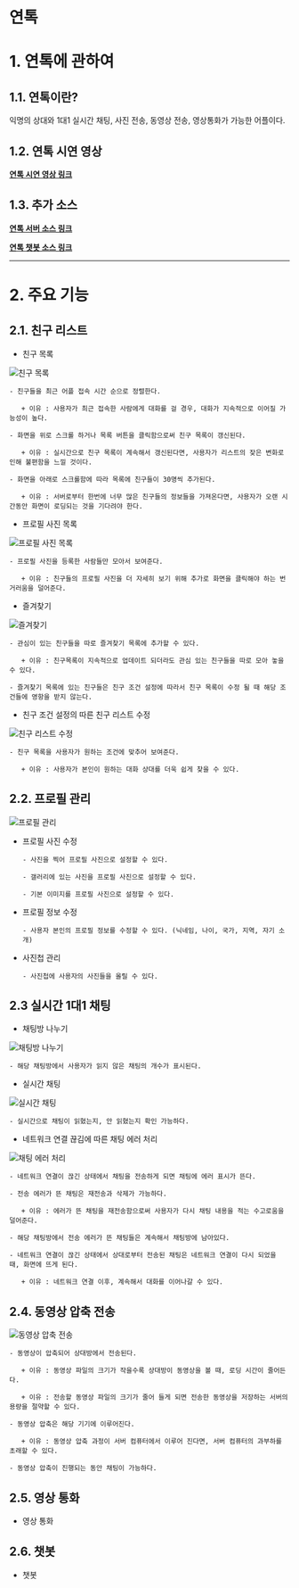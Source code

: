 연톡
======================

# 1. 연톡에 관하여
## 1.1. 연톡이란?
익명의 상대와 1대1 실시간 채팅, 사진 전송, 동영상 전송, 영상통화가 가능한 어플이다.


## 1.2. 연톡 시연 영상
[**연톡 시연 영상 링크**](http://52.79.51.149/yeontalk/uploads/yeontalk_testing.mp4)

## 1.3. 추가 소스
[**연톡 서버 소스 링크**](https://github.com/Kim-ChangSu/Yeontalk-Server_Source)

[**연톡 챗봇 소스 링크**](https://github.com/Kim-ChangSu/Yeontalk-Chatbot_Source)

****
# 2. 주요 기능
## 2.1. 친구 리스트
* 친구 목록

![친구 목록](http://52.79.51.149/yeontalk/uploads/userslist3.gif)

    - 친구들을 최근 어플 접속 시간 순으로 정렬한다.

       + 이유 : 사용자가 최근 접속한 사람에게 대화를 걸 경우, 대화가 지속적으로 이어질 가능성이 높다.  

	- 화면을 위로 스크롤 하거나 목록 버튼을 클릭함으로써 친구 목록이 갱신된다.

	   + 이유 : 실시간으로 친구 목록이 계속해서 갱신된다면, 사용자가 리스트의 잦은 변화로 인해 불편함을 느낄 것이다.
    
    - 화면을 아래로 스크롤함에 따라 목록에 친구들이 30명씩 추가된다.

       + 이유 : 서버로부터 한번에 너무 많은 친구들의 정보들을 가져온다면, 사용자가 오랜 시간동안 화면이 로딩되는 것을 기다려야 한다.


* 프로필 사진 목록

![프로필 사진 목록](http://52.79.51.149/yeontalk/uploads/user_image_list2.gif)

    - 프로필 사진을 등록한 사람들만 모아서 보여준다.

       + 이유 : 친구들의 프로필 사진을 더 자세히 보기 위해 추가로 화면을 클릭해야 하는 번거러움을 덜어준다. 

    
* 즐겨찾기

![즐겨찾기](http://52.79.51.149/yeontalk/uploads/favorites4.gif)


	- 관심이 있는 친구들을 따로 즐겨찾기 목록에 추가할 수 있다. 

       + 이유 : 친구목록이 지속적으로 업데이트 되더라도 관심 있는 친구들을 따로 모아 놓을 수 있다.

	- 즐겨찾기 목록에 있는 친구들은 친구 조건 설정에 따라서 친구 목록이 수정 될 때 해당 조건들에 영항을 받지 않는다. 


* 친구 조건 설정의 따른 친구 리스트 수정

![친구 리스트 수정](http://52.79.51.149/yeontalk/uploads/condition5.gif)

	- 친구 목록을 사용자가 원하는 조건에 맞추어 보여준다. 

       + 이유 : 사용자가 본인이 원하는 대화 상대를 더욱 쉽게 찾을 수 있다. 
  		

## 2.2. 프로필 관리


![프로필 관리](http://52.79.51.149/yeontalk/uploads/profile.gif)

* 프로필 사진 수정
    ```
    - 사진을 찍어 프로필 사진으로 설정할 수 있다. 

    - 갤러리에 있는 사진을 프로필 사진으로 설정할 수 있다.

    - 기본 이미지를 프로필 사진으로 설정할 수 있다.
    ```

* 프로필 정보 수정
    ```
    - 사용자 본인의 프로필 정보를 수정할 수 있다. (닉네임, 나이, 국가, 지역, 자기 소개)
    ```
    

* 사진첩 관리
	```
	- 사진첩에 사용자의 사진들을 올릴 수 있다.
	```

## 2.3 실시간 1대1 채팅

* 채팅방 나누기 

![채팅방 나누기](http://52.79.51.149/yeontalk/uploads/chatroom.gif)

	- 해당 채팅방에서 사용자가 읽지 않은 채팅의 개수가 표시된다. 


* 실시간 채팅

![실시간 채팅](http://52.79.51.149/yeontalk/uploads/chat.gif)
    
	- 실시간으로 채팅이 읽혔는지, 안 읽혔는지 확인 가능하다. 


* 네트워크 연결 끊김에 따른 채팅 에러 처리

![채팅 에러 처리](http://52.79.51.149/yeontalk/uploads/error3.gif)

	- 네트워크 연결이 끊긴 상태에서 채팅을 전송하게 되면 채팅에 에러 표시가 뜬다.

	- 전송 에러가 뜬 채팅은 재전송과 삭제가 가능하다. 

	   + 이유 : 에러가 뜬 채팅을 재전송함으로써 사용자가 다시 채팅 내용을 적는 수고로움을 덜어준다. 

	- 해당 채팅방에서 전송 에러가 뜬 채팅들은 계속해서 채팅방에 남아있다. 

    - 네트워크 연결이 끊긴 상태에서 상대로부터 전송된 채팅은 네트워크 연결이 다시 되었을 때, 화면에 뜨게 된다. 

	   + 이유 : 네트워크 연결 이후, 계속해서 대화를 이어나갈 수 있다. 

	

## 2.4. 동영상 압축 전송 

![동영상 압축 전송](http://52.79.51.149/yeontalk/uploads/video.gif)

	- 동영상이 압축되어 상대방에서 전송된다.

	   + 이유 : 동영상 파일의 크기가 작을수록 상대방이 동영상을 볼 때, 로딩 시간이 줄어든다. 

	   + 이유 : 전송할 동영상 파일의 크기가 줄어 들게 되면 전송한 동영상을 저장하는 서버의 용량을 절약할 수 있다. 

	- 동영상 압축은 해당 기기에 이루어진다. 

	   + 이유 : 동영상 압축 과정이 서버 컴퓨터에서 이루어 진다면, 서버 컴퓨터의 과부하를 초래할 수 있다. 

	- 동영상 압축이 진행되는 동안 채팅이 가능하다.
	

## 2.5. 영상 통화

* 영상 통화
    

## 2.6. 챗봇

* 챗봇


